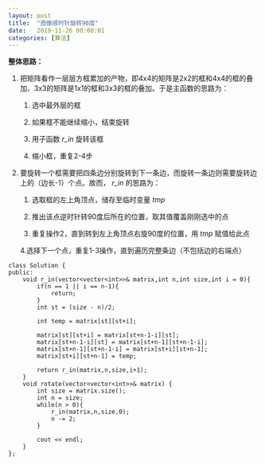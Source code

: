 ```yaml
---
layout: post
title:  "图像顺时针旋转90度"
date:   2019-11-26 00:00:01
categories: [算法]
---
```


**整体思路：**

1. 把矩阵看作一层层方框累加的产物，即4x4的矩阵是2x2的框和4x4的框的叠加、3x3的矩阵是1x1的框和3x3的框的叠加。于是主函数的思路为：

    1. 选中最外层的框

    2. 如果框不能继续缩小，结束旋转

    3. 用子函数 _r\_in_ 旋转该框

    4. 缩小框，重复2-4步

2. 要旋转一个框需要把四条边分别旋转到下一条边，而旋转一条边则需要旋转边上的（边长-1）个点。故而， _r\_in_ 的思路为：

    1. 选取框的左上角顶点，储存至临时变量 _tmp_

    2. 推出该点逆时针转90度后所在的位置，取其值覆盖刚刚选中的点

    3. 重复操作2，直到转到左上角顶点右旋90度的位置，用 _tmp_ 赋值给此点

    4.选择下一个点，重复1-3操作，直到遍历完整条边（不包括边的右端点）


```
class Solution {
public:
    void r_in(vector<vector<int>>& matrix,int n,int size,int i = 0){
        if(n == 1 || i == n-1){
            return;
        }
        int st = (size - n)/2;

        int temp = matrix[st][st+i];

        matrix[st][st+i] = matrix[st+n-1-i][st];
        matrix[st+n-1-i][st] = matrix[st+n-1][st+n-1-i];
        matrix[st+n-1][st+n-1-i] = matrix[st+i][st+n-1];
        matrix[st+i][st+n-1] = temp;

        return r_in(matrix,n,size,i+1);
    }
    void rotate(vector<vector<int>>& matrix) {
        int size = matrix.size();
        int n = size;
        while(n > 0){
            r_in(matrix,n,size,0);
            n -= 2;
        }

        cout << endl;
    }
};
```
